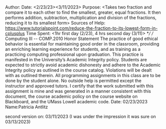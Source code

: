 Author: <Patricia Antlitz>
Date: <2/23/23><3/11/2023>
Purpose: <Takes two fraction and compare it to each other to find the smallest, greater, equal fractions. It then performs addition, subtraction, multiplication and division of the fractions, reducing it to its smallest form>
Sources of Help: <https://www.tutorialspoint.com/reduce-the-fraction-to-its-lowest-form-in-cplusplus>
Time Spent: <1hr first day (2/23), 4 hrs second day (3/11)>
**/
/*
Computing III -- COMP.2010 Honor Statement
The practice of good ethical behavior is essential for maintaining
good order in the classroom, providing an enriching learning
experience for students, and as training as a practicing computing
professional upon graduation. This practice is manifested in the
University’s Academic Integrity policy. Students are expected to
strictly avoid academic dishonesty and adhere to the Academic
Integrity policy as outlined in the course catalog. Violations will
be dealt with as outlined therein.
All programming assignments in this class are to be done by the
student alone. No outside help is permitted except the instructor and
approved tutors.
I certify that the work submitted with this assignment is mine and was
generated in a manner consistent with this document, the course
academic policy on the course website on Blackboard, and the UMass
Lowell academic code.
Date: 02/23/2023
Name:Patricia Antlitz
 
 second version on: 03/11/2023 (I was under the impression it was sure on 03/13/2023)